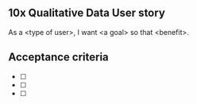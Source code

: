 ## 10x Qualitative Data User story 
As a \<type of user\>, I want \<a goal\> so that \<benefit\>. 
  
## Acceptance criteria
- [ ]
- [ ]
- [ ]
